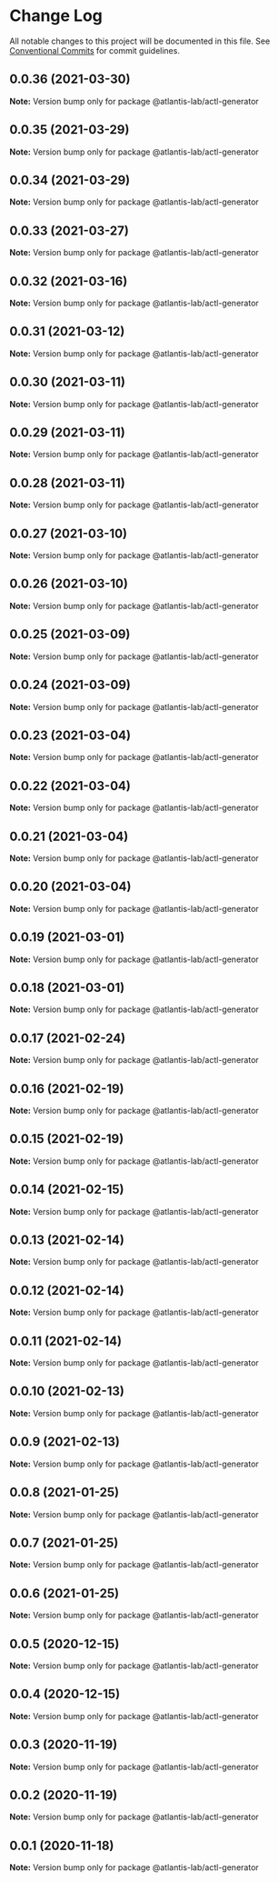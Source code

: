 # Change Log

All notable changes to this project will be documented in this file.
See [Conventional Commits](https://conventionalcommits.org) for commit guidelines.

## 0.0.36 (2021-03-30)

**Note:** Version bump only for package @atlantis-lab/actl-generator





## 0.0.35 (2021-03-29)

**Note:** Version bump only for package @atlantis-lab/actl-generator





## 0.0.34 (2021-03-29)

**Note:** Version bump only for package @atlantis-lab/actl-generator





## 0.0.33 (2021-03-27)

**Note:** Version bump only for package @atlantis-lab/actl-generator





## 0.0.32 (2021-03-16)

**Note:** Version bump only for package @atlantis-lab/actl-generator





## 0.0.31 (2021-03-12)

**Note:** Version bump only for package @atlantis-lab/actl-generator





## 0.0.30 (2021-03-11)

**Note:** Version bump only for package @atlantis-lab/actl-generator





## 0.0.29 (2021-03-11)

**Note:** Version bump only for package @atlantis-lab/actl-generator





## 0.0.28 (2021-03-11)

**Note:** Version bump only for package @atlantis-lab/actl-generator





## 0.0.27 (2021-03-10)

**Note:** Version bump only for package @atlantis-lab/actl-generator





## 0.0.26 (2021-03-10)

**Note:** Version bump only for package @atlantis-lab/actl-generator





## 0.0.25 (2021-03-09)

**Note:** Version bump only for package @atlantis-lab/actl-generator





## 0.0.24 (2021-03-09)

**Note:** Version bump only for package @atlantis-lab/actl-generator





## 0.0.23 (2021-03-04)

**Note:** Version bump only for package @atlantis-lab/actl-generator





## 0.0.22 (2021-03-04)

**Note:** Version bump only for package @atlantis-lab/actl-generator





## 0.0.21 (2021-03-04)

**Note:** Version bump only for package @atlantis-lab/actl-generator





## 0.0.20 (2021-03-04)

**Note:** Version bump only for package @atlantis-lab/actl-generator





## 0.0.19 (2021-03-01)

**Note:** Version bump only for package @atlantis-lab/actl-generator





## 0.0.18 (2021-03-01)

**Note:** Version bump only for package @atlantis-lab/actl-generator





## 0.0.17 (2021-02-24)

**Note:** Version bump only for package @atlantis-lab/actl-generator





## 0.0.16 (2021-02-19)

**Note:** Version bump only for package @atlantis-lab/actl-generator





## 0.0.15 (2021-02-19)

**Note:** Version bump only for package @atlantis-lab/actl-generator





## 0.0.14 (2021-02-15)

**Note:** Version bump only for package @atlantis-lab/actl-generator





## 0.0.13 (2021-02-14)

**Note:** Version bump only for package @atlantis-lab/actl-generator





## 0.0.12 (2021-02-14)

**Note:** Version bump only for package @atlantis-lab/actl-generator





## 0.0.11 (2021-02-14)

**Note:** Version bump only for package @atlantis-lab/actl-generator





## 0.0.10 (2021-02-13)

**Note:** Version bump only for package @atlantis-lab/actl-generator





## 0.0.9 (2021-02-13)

**Note:** Version bump only for package @atlantis-lab/actl-generator





## 0.0.8 (2021-01-25)

**Note:** Version bump only for package @atlantis-lab/actl-generator





## 0.0.7 (2021-01-25)

**Note:** Version bump only for package @atlantis-lab/actl-generator





## 0.0.6 (2021-01-25)

**Note:** Version bump only for package @atlantis-lab/actl-generator





## 0.0.5 (2020-12-15)

**Note:** Version bump only for package @atlantis-lab/actl-generator





## 0.0.4 (2020-12-15)

**Note:** Version bump only for package @atlantis-lab/actl-generator





## 0.0.3 (2020-11-19)

**Note:** Version bump only for package @atlantis-lab/actl-generator





## 0.0.2 (2020-11-19)

**Note:** Version bump only for package @atlantis-lab/actl-generator





## 0.0.1 (2020-11-18)

**Note:** Version bump only for package @atlantis-lab/actl-generator
